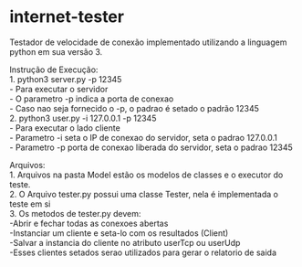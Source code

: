 # internet-tester
Testador de velocidade de conexão implementado utilizando a linguagem python em sua versão 3.

Instrução de Execução:<br/>
    1. python3 server.py -p 12345<br/>
        - Para executar o servidor<br/>
        - O parametro -p indica a porta de conexao<br/>
        - Caso nao seja fornecido o -p, o padrao é setado o padrão 12345<br/>
    2. python3 user.py -i 127.0.0.1 -p 12345 <br/>
        - Para executar o lado cliente<br/>
        - Parametro -i seta o IP de conexao do servidor, seta o padrao 127.0.0.1<br/>
        - Parametro -p porta de conexao liberada do servidor, seta o padrao 12345<br/>
    

Arquivos:<br/>
    1. Arquivos na pasta Model estão os modelos de classes e o executor do teste.<br/>
    2. O Arquivo tester.py possui uma classe Tester, nela é implementada o teste em si<br/>
    3. Os metodos de tester.py devem:<br/>
        -Abrir e fechar todas as conexoes abertas<br/>
        -Instanciar um cliente e seta-lo com os resultados (Client)<br/>
        -Salvar a instancia do cliente no atributo userTcp ou userUdp<br/>
        -Esses clientes setados serao utilizados para gerar o relatorio de saida<br/>